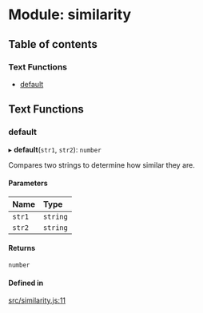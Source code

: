 # Module: similarity

## Table of contents

### Text Functions

- [default](similarity.md#default)

## Text Functions

### default

▸ **default**(`str1`, `str2`): `number`

Compares two strings to determine how similar they are.

#### Parameters

| Name | Type |
| :------ | :------ |
| `str1` | `string` |
| `str2` | `string` |

#### Returns

`number`

#### Defined in

[src/similarity.js:11](https://github.com/Twipped/js-utils/blob/f2eceb5/src/similarity.js#L11)
